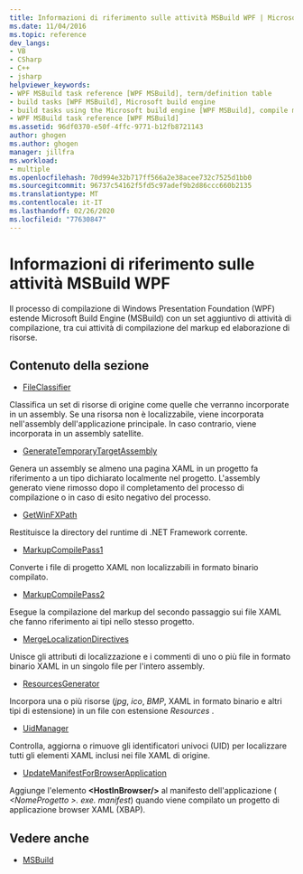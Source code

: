 ```yaml
---
title: Informazioni di riferimento sulle attività MSBuild WPF | Microsoft Docs
ms.date: 11/04/2016
ms.topic: reference
dev_langs:
- VB
- CSharp
- C++
- jsharp
helpviewer_keywords:
- WPF MSBuild task reference [WPF MSBuild], term/definition table
- build tasks [WPF MSBuild], Microsoft build engine
- build tasks using the Microsoft build engine [WPF MSBuild], compile markup and process resources
- WPF MSBuild task reference [WPF MSBuild]
ms.assetid: 96df0370-e50f-4ffc-9771-b12fb8721143
author: ghogen
ms.author: ghogen
manager: jillfra
ms.workload:
- multiple
ms.openlocfilehash: 70d994e32b717ff566a2e38acee732c7525d1bb0
ms.sourcegitcommit: 96737c54162f5fd5c97adef9b2d86ccc660b2135
ms.translationtype: MT
ms.contentlocale: it-IT
ms.lasthandoff: 02/26/2020
ms.locfileid: "77630847"
---
```

# <a name="wpf-msbuild-task-reference"></a>Informazioni di riferimento sulle attività MSBuild WPF

Il processo di compilazione di Windows Presentation Foundation (WPF) estende Microsoft Build Engine (MSBuild) con un set aggiuntivo di attività di compilazione, tra cui attività di compilazione del markup ed elaborazione di risorse.

## <a name="in-this-section"></a>Contenuto della sezione

- [FileClassifier](../msbuild/fileclassifier-task.md)

 Classifica un set di risorse di origine come quelle che verranno incorporate in un assembly. Se una risorsa non è localizzabile, viene incorporata nell'assembly dell'applicazione principale. In caso contrario, viene incorporata in un assembly satellite.

- [GenerateTemporaryTargetAssembly](../msbuild/generatetemporarytargetassembly-task.md)

 Genera un assembly se almeno una pagina XAML in un progetto fa riferimento a un tipo dichiarato localmente nel progetto. L'assembly generato viene rimosso dopo il completamento del processo di compilazione o in caso di esito negativo del processo.

- [GetWinFXPath](../msbuild/getwinfxpath-task.md)

 Restituisce la directory del runtime di .NET Framework corrente.

- [MarkupCompilePass1](../msbuild/markupcompilepass1-task.md)

 Converte i file di progetto XAML non localizzabili in formato binario compilato.

- [MarkupCompilePass2](../msbuild/markupcompilepass2-task.md)

 Esegue la compilazione del markup del secondo passaggio sui file XAML che fanno riferimento ai tipi nello stesso progetto.

- [MergeLocalizationDirectives](../msbuild/mergelocalizationdirectives-task.md)

 Unisce gli attributi di localizzazione e i commenti di uno o più file in formato binario XAML in un singolo file per l'intero assembly.

- [ResourcesGenerator](../msbuild/resourcesgenerator-task.md)

 Incorpora una o più risorse (*jpg*, *ico*, *BMP*, XAML in formato binario e altri tipi di estensione) in un file con estensione *Resources* .

- [UidManager](../msbuild/uidmanager-task.md)

 Controlla, aggiorna o rimuove gli identificatori univoci (UID) per localizzare tutti gli elementi XAML inclusi nei file XAML di origine.

- [UpdateManifestForBrowserApplication](../msbuild/updatemanifestforbrowserapplication-task.md)

 Aggiunge l'elemento **\<HostInBrowser/>** al manifesto dell'applicazione ( *\<NomeProgetto >. exe. manifest*) quando viene compilato un progetto di applicazione browser XAML (XBAP).

## <a name="see-also"></a>Vedere anche

- [MSBuild](../msbuild/msbuild.md)